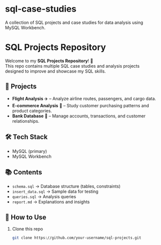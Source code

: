 # sql-case-studies
A collection of SQL projects and case studies for data analysis using MySQL Workbench.

# SQL Projects Repository

Welcome to my **SQL Projects Repository**! 🚀  
This repo contains multiple SQL case studies and analysis projects designed to improve and showcase my SQL skills.

## 📂 Projects
- **Flight Analysis** ✈️ – Analyze airline routes, passengers, and cargo data.
- **E-commerce Analysis** 🛒 – Study customer purchasing patterns and product categories.
- **Bank Database** 🏦 – Manage accounts, transactions, and customer relationships.

## 🛠️ Tech Stack
- MySQL (primary)
- MySQL Workbench

## 📚 Contents
- `schema.sql` → Database structure (tables, constraints)
- `insert_data.sql` → Sample data for testing
- `queries.sql` → Analysis queries
- `report.md` → Explanations and insights

## 🔗 How to Use
1. Clone this repo  
   ```bash
   git clone https://github.com/your-username/sql-projects.git
